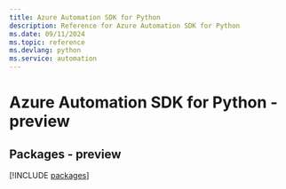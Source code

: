 ```yaml
---
title: Azure Automation SDK for Python
description: Reference for Azure Automation SDK for Python
ms.date: 09/11/2024
ms.topic: reference
ms.devlang: python
ms.service: automation
---
```

# Azure Automation SDK for Python - preview
## Packages - preview
[!INCLUDE [packages](automation-index.md)]